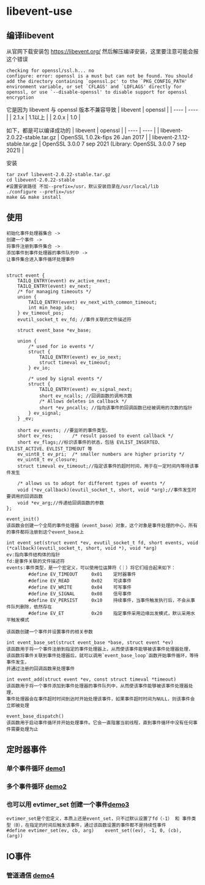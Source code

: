 # libevent-use

## 编译libevent
从官网下载安装包  https://libevent.org/
然后解压编译安装，这里要注意可能会报这个错误
```
checking for openssl/ssl.h... no
configure: error: openssl is a must but can not be found. You should add the directory containing `openssl.pc' to the `PKG_CONFIG_PATH' environment variable, or set `CFLAGS' and `LDFLAGS' directly for openssl, or use `--disable-openssl' to disable support for openssl encryption
```
它是因为 libevent 与 openssl 版本不兼容导致
|  libevent   | openssl  |
|  ----  | ----  |
| 2.1.x  | 1.1以上 |
| 2.0.x  | 1.0 |

如下，都是可以编译成功的
|  libevent   | openssl  |
|  ----  | ----  |
| libevent-2.0.22-stable.tar.gz  | OpenSSL 1.0.2k-fips  26 Jan 2017 |
| libevent-2.1.12-stable.tar.gz  | OpenSSL 3.0.0 7 sep 2021 (Library: OpenSSL 3.0.0 7 sep 2021) |

安装
```
tar zxvf libevent-2.0.22-stable.tar.gz
cd libevent-2.0.22-stable
#设置安装路径 不加--prefix=/usr，默认安装目录在/usr/local/lib
./configure --prefix=/usr
make && make install
```
## 使用
```
初始化事件处理器集合 -> 
创建一个事件 -> 
将事件注册到事件集合 -> 
添加事件到事件处理器的事件队列中 ->  
让事件集合进入事件循环处理事件

```
```

struct event {
	TAILQ_ENTRY(event) ev_active_next;
	TAILQ_ENTRY(event) ev_next;
	/* for managing timeouts */
	union {
		TAILQ_ENTRY(event) ev_next_with_common_timeout;
		int min_heap_idx;
	} ev_timeout_pos;
	evutil_socket_t ev_fd; //事件关联的文件描述符

	struct event_base *ev_base;  

	union {
		/* used for io events */
		struct {
			TAILQ_ENTRY(event) ev_io_next;
			struct timeval ev_timeout;
		} ev_io;

		/* used by signal events */
		struct {
			TAILQ_ENTRY(event) ev_signal_next;
			short ev_ncalls; //回调函数的调用次数
			/* Allows deletes in callback */
			short *ev_pncalls; //指向该事件的回调函数已经被调用的次数的指针
		} ev_signal;
	} _ev;

	short ev_events; //要监听的事件类型。
	short ev_res;		/* result passed to event callback */
	short ev_flags;//标识该事件的状态，包括 EVLIST_INSERTED、EVLIST_ACTIVE、EVLIST_TIMEOUT 等
	ev_uint8_t ev_pri;	/* smaller numbers are higher priority */
	ev_uint8_t ev_closure;
	struct timeval ev_timeout;//指定该事件的超时时间，用于在一定时间内等待该事件发生

	/* allows us to adopt for different types of events */
	void (*ev_callback)(evutil_socket_t, short, void *arg);//事件发生时要调用的回调函数
	void *ev_arg;//传递给回调函数的参数
};
```
```
event_init()
该函数会创建一个全局的事件处理器（event_base）对象，这个对象是事件处理的中心，所有的事件都将注册到这个event_base上
```
```
int event_set(struct event *ev, evutil_socket_t fd, short events, void (*callback)(evutil_socket_t, short, void *), void *arg)
ev:指向事件结构体的指针
fd:是事件关联的文件描述符
events:事件类型，是一个宏定义，可以使用位运算符（｜）将它们组合起来如下：
        #define EV_TIMEOUT     0x01    定时器事件
        #define EV_READ        0x02    可读事件
        #define EV_WRITE       0x04    可写事件 
        #define EV_SIGNAL      0x08    信号事件
        #define EV_PERSIST     0x10    持续事件，当事件触发执行后，不会从事件队列删除，依然存在
        #define EV_ET          0x20    指定事件采用边缘出发模式，默认采用水平触发模式

该函数创建一个事件并设置事件的相关参数
```
```
int event_base_set(struct event_base *base, struct event *ev)
该函数用于将一个事件注册到指定的事件处理器上，从而使该事件能够被该事件处理器处理，
该函数将事件关联到事件处理器后，就可以调用`event_base_loop`函数开始事件循环，等待事件发生，
并通过注册的回调函数来处理事件

```
```
int event_add(struct event *ev, const struct timeval *timeout)
该函数用于将一个事件添加到事件处理器的事件队列中，从而使该事件能够被该事件处理器处理，
事件处理器会在事件超时时间到达时开始处理该事件，如果事件超时时间为NULL，则该事件会立即被处理
```
```
event_base_dispatch()
该函数用于启动事件循环并开始处理事件。它会一直阻塞当前线程，直到事件循环中没有任何事件需要处理为止

```
## 定时器事件
### 单个事件循环 [demo1](https://github.com/neilyoguo/libevent-use/tree/main/demo1)
### 多个事件循环 [demo2](https://github.com/neilyoguo/libevent-use/tree/main/demo2)
### 也可以用 evtimer_set 创建一个事件[demo3](https://github.com/neilyoguo/libevent-use/tree/main/demo3)

```
evtimer_set是个宏定义，本质上还是event_set，只不过默认设置了fd（-1） 和 事件类型（0），在指定的时间后触发该事件，通过该函数设置的事件都不是持续性事件
#define evtimer_set(ev, cb, arg)	event_set((ev), -1, 0, (cb), (arg))

```
## IO事件

### 管道通信 [demo4](https://github.com/neilyoguo/libevent-use/tree/main/demo4)